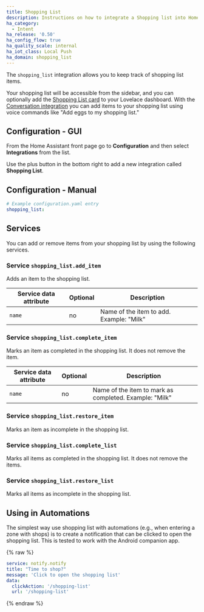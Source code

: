 ```yaml
---
title: Shopping List
description: Instructions on how to integrate a Shopping list into Home Assistant using Intent.
ha_category:
  - Intent
ha_release: '0.50'
ha_config_flow: true
ha_quality_scale: internal
ha_iot_class: Local Push
ha_domain: shopping_list
---
```


The `shopping_list` integration allows you to keep track of shopping list items. 

Your shopping list will be accessible from the sidebar, and you can optionally add the [Shopping List card](/lovelace/shopping-list/) to your Lovelace dashboard. With the [Conversation integration](/integrations/conversation/) you can add items to your shopping list using voice commands like "Add eggs to my shopping list." 


## Configuration - GUI

From the Home Assistant front page go to **Configuration** and then select **Integrations** from the list.

Use the plus button in the bottom right to add a new integration called **Shopping List**.

## Configuration - Manual

```yaml
# Example configuration.yaml entry
shopping_list:
```

## Services

You can add or remove items from your shopping list by using the following services.

### Service `shopping_list.add_item`

Adds an item to the shopping list.

| Service data attribute | Optional | Description                                            |
|------------------------|----------|--------------------------------------------------------|
| `name`                 |       no | Name of the item to add. Example: "Milk"               |

### Service `shopping_list.complete_item`

Marks an item as completed in the shopping list. It does not remove the item.

| Service data attribute | Optional | Description                                            |
|------------------------|----------|--------------------------------------------------------|
| `name`                 |       no | Name of the item to mark as completed. Example: "Milk" |

### Service `shopping_list.restore_item`

Marks an item as incomplete in the shopping list.

### Service `shopping_list.complete_list`

Marks all items as completed in the shopping list. It does not remove the items.

### Service `shopping_list.restore_list`

Marks all items as incomplete in the shopping list.

## Using in Automations

The simplest way use shopping list with automations (e.g., when entering a zone with shops) is to create a notification that can be clicked to open the shopping list.
This is tested to work with the Android companion app.

{% raw %}

```yaml
service: notify.notify
title: "Time to shop?"
message: 'Click to open the shopping list'
data:
  clickAction: '/shopping-list'
  url: '/shopping-list'
```

{% endraw %}
